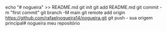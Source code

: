 echo "# nogueira" >> README.md 
git init 
git add README.md 
git commit -m "first commit" 
git branch -M main 
git remote add origin https://github.com/rafaelnogueira14/nogueira.git
 git push - sua origem principal# nogueira
meu repositório
